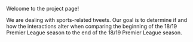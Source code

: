 Welcome to the project page!

We are dealing with sports-related tweets. Our goal is to determine if and how the interactions alter when comparing the beginning of the 18/19 Premier League season to the end of the 18/19 Premier League season. 
